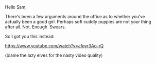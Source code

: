 Hello Sam,

There's been a few arguments around the office as to whether you've actually been a good girl. Perhaps soft cuddly puppies are not your thing after all. Not. Enough. Swears.

So I got you this instead:

https://www.youtube.com/watch?v=Jfqyr3Ao-rQ

(blame the lazy elves for the nasty video quality)
